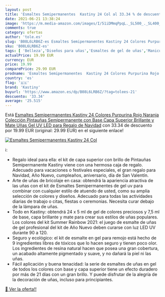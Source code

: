 ```yaml
---
layout: post
title: 'Esmaltes Semipermanentes  Kastiny 24 Col al 33.34 % de descuento'
date: 2021-06-21 13:38:24
image: 'https://m.media-amazon.com/images/I/51iDMmqPpqL._SL500_._SL400_.jpg'
comments: true
category: ofertas
author: 'tole.es'
slug: 'B08L6LRB6Z-es Esmaltes Semipermanentes Kastiny 24 Colores Purpurina Rojo...'
sku: 'B08L6LRB6Z-es'
tags: [ 'Belleza','Diseños para uñas','Esmaltes de gel de uñas','Manicura y pedicura','kastiny','navidad', ]
actualPrice: 19.99 EUR
currency: EUR
price: 19.99
comparePrice: 29.99 EUR
prodname: 'Esmaltes Semipermanentes  Kastiny 24 Colores Purpurina Rojo Naranja Colección Pintauñas Semipermanente con Base  Capa Superior Brillante y Mate  Uñas Gel UV LED para Regalo de Navidad'
country: 'es'
flag: '🇪🇸'
brand: 'Kastiny'
buyurl: 'https://www.amazon.es/dp/B08L6LRB6Z/?tag=tolees-21'
descuento: '33.34'
average: '25.515'
---
```


Está [Esmaltes Semipermanentes  Kastiny 24 Colores Purpurina Rojo Naranja Colección Pintauñas Semipermanente con Base  Capa Superior Brillante y Mate  Uñas Gel UV LED para Regalo de Navidad](https://www.amazon.es/dp/B08L6LRB6Z/?tag=tolees-21) con 33.34 de descuento por 19.99 EUR (original: 29.99 EUR) en el siguiente enlace!

[![Esmaltes Semipermanentes  Kastiny 24 Col](https://m.media-amazon.com/images/I/51iDMmqPpqL._SL500_._SL400_.jpg)](https://www.amazon.es/dp/B08L6LRB6Z/?tag=tolees-21)

ℹ️:

- Regalo ideal para ella: el kit de capa superior con brillo de Pintauñas Semipermanente Kastiny viene con una hermosa caja de regalo. Adecuado para vacaciones o festivales especiales, el gran regalo para Navidad, Año Nuevo, cumpleaños, aniversario, día de San Valentín.
- Arte de uñas de bricolaje en casa: obtendrá la apariencia atractiva de las uñas con el kit de Esmaltes Semipermanentes de gel uv para combinar con cualquier estilo de atuendo de usted, como su amplia selección de colores y diseños. Adecuado para todas las actividades diarias de trabajo o citas, fiestas o ceremonias. Necesita curar debajo de la lámpara de uñas.
- Todo en Kastiny: obtendrá 24 x 5 ml de gel de colores preciosos y 7,5 ml de base, capa brillante y mate para crear sus estilos de uñas populares. Los colores del kit Summer Rainbow 2021: el juego de esmalte de uñas de gel profesional del kit de Año Nuevo deben curarse con luz LED UV durante 90 a 120.
- Seguro y ecológico: el kit de esmalte en gel para remojo está hecho de 9 ingredientes libres de tóxicos que lo hacen seguro y tienen poco olor. Los ingredientes de resina natural hacen que posea una gran cobertura, un acabado altamente pigmentado y suave, y no dañará la piel ni las uñas.
- Fácil aplicación y buena tenacidad: la serie de esmaltes de uñas en gel de todos los colores con base y capa superior tiene un efecto duradero por más de 21 días con un gran brillo. Y puede disfrutar de la alegría de la decoración de uñas, incluso para principiantes.

[🛒 Ver la oferta!!](https://www.amazon.es/dp/B08L6LRB6Z/?tag=tolees-21)
